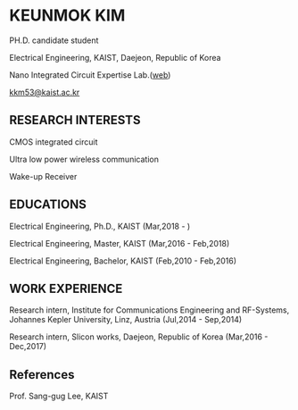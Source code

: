 # KEUNMOK KIM

PH.D. candidate student

Electrical Engineering, KAIST, Daejeon, Republic of Korea

Nano Integrated Circuit Expertise Lab.([web](http://nice.kaist.ac.kr))

kkm53@kaist.ac.kr

## RESEARCH INTERESTS
CMOS integrated circuit

Ultra low power wireless communication

Wake-up Receiver

## EDUCATIONS
Electrical Engineering, Ph.D., KAIST (Mar,2018 - )

Electrical Engineering, Master, KAIST (Mar,2016 - Feb,2018)

Electrical Engineering, Bachelor, KAIST (Feb,2010 - Feb,2016)

## WORK EXPERIENCE
Research intern, Institute for Communications Engineering and RF-Systems, Johannes Kepler University, Linz, Austria (Jul,2014 - Sep,2014)

Research intern, Slicon works, Daejeon, Republic of Korea (Mar,2016 - Dec,2017)


## References
Prof. Sang-gug Lee, KAIST
